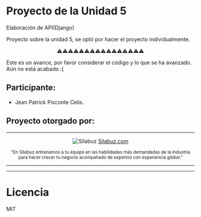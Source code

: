 # Proyecto de la Unidad 5
Elaboración de API(Django)

Proyecto sobre la unidad 5, se optó por hacer el proyecto individualmente.

<div align="center">
⚠⚠⚠⚠⚠⚠⚠⚠⚠⚠⚠⚠⚠⚠⚠⚠
 </div>

Este es un avance, por favor considerar el código y lo que se ha avanzado. Aún no está acabado :(



## Participante:
* Jean Patrick Pisconte Celis.


## Proyecto otorgado por:
<hr />
 <div align="center">

![Silabuz](https://uploads-ssl.webflow.com/6320941e9612f79b0e2f61b1/63209670562cf7eb6f31131a_silabuz-logo-rebrand-standar.png)
[Silabuz.com](https://www.silabuz.com)
  
<sup>"En Silabuz entrenamos a tu equipo en las habilidades más demandadas de la industria para hacer crecer tu negocio acompañado de expertos con experiencia global."</sup>
 </div>
<hr />


<hr />

# Licencia
MIT
